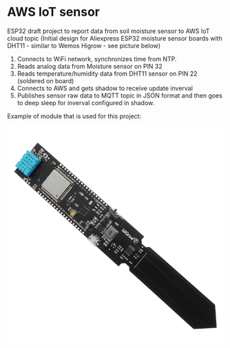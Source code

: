 # AWS IoT sensor

ESP32 draft project to report data from soil moisture sensor to AWS IoT cloud topic
(Initial design for Aliexpress ESP32 moisture sensor boards with DHT11 - similar to Wemos Higrow - see picture below)

1. Connects to WiFi network, synchronizes time from NTP.
2. Reads analog data from Moisture sensor on PIN 32
3. Reads temperature/humidity data from DHT11 sensor on PIN 22 (soldered on board)
4. Connects to AWS and gets shadow to receive update inverval
5. Publishes sensor raw data to MQTT topic in JSON format and then goes to deep sleep for inverval configured in shadow.

Example of module that is used for this project:

![Module](https://github.com/titov-vv/IoT-SoilMoistureSensor/blob/master/sensor_img.jpg?raw=true)
